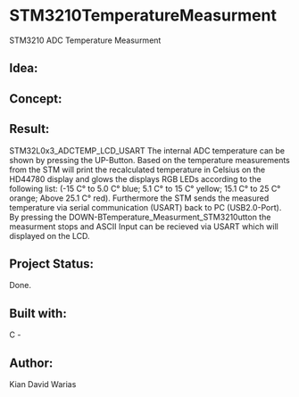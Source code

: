 # STM3210TemperatureMeasurment
STM3210 ADC Temperature Measurment

## Idea:

## Concept:

## Result: 

STM32L0x3_ADCTEMP_LCD_USART
The internal ADC temperature can be shown by pressing the UP-Button. Based on the temperature measurements from the STM will print the recalculated temperature in Celsius on the HD44780 display and glows the displays RGB LEDs according to the following list: (-15 C° to 5.0 C° blue; 5.1 C° to 15 C° yellow; 15.1 C° to 25 C° orange; Above 25.1 C° red). Furthermore the STM sends the measured temperature via serial communication (USART) back to PC (USB2.0-Port). By pressing the DOWN-BTemperature_Measurment_STM3210utton the measurment stops and ASCII Input can be recieved via USART which will displayed on the LCD.

## Project Status: 
Done.

## Built with:
C - 

## Author:
Kian David Warias
